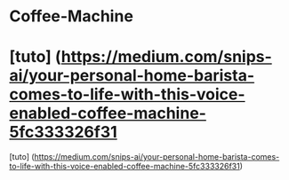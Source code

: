 # Coffee-Machine

# [tuto] (https://medium.com/snips-ai/your-personal-home-barista-comes-to-life-with-this-voice-enabled-coffee-machine-5fc333326f31

[tuto] (https://medium.com/snips-ai/your-personal-home-barista-comes-to-life-with-this-voice-enabled-coffee-machine-5fc333326f31)
